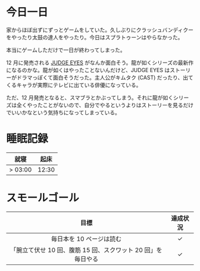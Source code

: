 # 今日一日
家からほぼ出ずにずっとゲームをしていた。久しぶりにクラッシュバンディクーをやったり太鼓の達人をやったり。今日はスプラトゥーンはやらなかった。

本当にゲームしただけで一日が終わってしまった。

12 月に発売される [JUDGE EYES](http://ryu-ga-gotoku.com/judgeeyes/) がなんか面白そう。龍が如くシリーズの最新作になるのかな。龍が如くはやったことないんだけど、JUDGE EYES はストーリーがドラマっぽくて面白そうだった。主人公がキムタク (CAST) だったり、出てくるキャラが実際にテレビに出ている俳優になっている。

ただ、12 月発売となると、スマブラとかぶってしまう。それに龍が如くシリーズは全くやったことがないので、自分でやるというよりはストーリーを見るだけでいいかなという気持ちになってしまっている。

# 睡眠記録
| 就寝 | 起床 |
|:---:|:---:|
| > 03:00 | 12:30 |

# スモールゴール
| 目標 | 達成状況 |
|:---:|:---:|
| 毎日本を 10 ページは読む | ✓ |
| 「腕立て伏せ 10 回、腹筋 15 回、スクワット 20 回」を毎日やる | ✓ |

